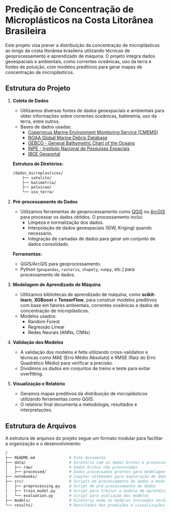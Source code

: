 # Predição de Concentração de Microplásticos na Costa Litorânea Brasileira

Este projeto visa prever a distribuição da concentração de microplásticos ao longo da costa litorânea brasileira utilizando técnicas de geoprocessamento e aprendizado de máquina. O projeto integra dados geoespaciais e ambientais, como correntes oceânicas, uso da terra e fontes de poluição, com modelos preditivos para gerar mapas de concentração de microplásticos.

## Estrutura do Projeto

1. **Coleta de Dados**
    - Utilizamos diversas fontes de dados geoespaciais e ambientais para obter informações sobre correntes oceânicas, batimetria, uso da terra, entre outros.
    - Bases de dados usadas:
      - [Copernicus Marine Environment Monitoring Service (CMEMS)](https://marine.copernicus.eu/)
      - [NOAA Global Marine Debris Database](https://marinedebris.noaa.gov/)
      - [GEBCO - General Bathymetric Chart of the Oceans](https://www.gebco.net/)
      - [INPE - Instituto Nacional de Pesquisas Espaciais](http://www.inpe.br/)
      - [IBGE Geoportal](https://www.ibge.gov.br/geociencias/)

    **Estrutura de Diretórios:**
    ```bash
    /dados_microplasticos/
        ├── satelite/
        ├── batimetria/
        ├── poluicao/
        └── uso_terra/
    ```

2. **Pré-processamento de Dados**
    - Utilizamos ferramentas de geoprocessamento como [QGIS](https://qgis.org/) ou [ArcGIS](https://www.esri.com/en-us/arcgis/about-arcgis/overview) para processar os dados obtidos. O processamento inclui:
      - Limpeza e normalização dos dados.
      - Interpolação de dados geoespaciais (IDW, Kriging) quando necessário.
      - Integração de camadas de dados para gerar um conjunto de dados consolidado.
    
    **Ferramentas:**
    - QGIS/ArcGIS para geoprocessamento.
    - Python (`geopandas`, `rasterio`, `shapely`, `numpy`, etc.) para processamento de dados.

3. **Modelagem de Aprendizado de Máquina**
    - Utilizamos bibliotecas de aprendizado de máquina, como **scikit-learn**, **XGBoost** e **TensorFlow**, para construir modelos preditivos com base em fatores ambientais, correntes oceânicas e dados de concentração de microplásticos.
    - Modelos usados:
      - Random Forest
      - Regressão Linear
      - Redes Neurais (ANNs, CNNs)

4. **Validação dos Modelos**
    - A validação dos modelos é feita utilizando cross-validation e técnicas como MAE (Erro Médio Absoluto) e RMSE (Raiz do Erro Quadrático Médio) para verificar a precisão.
    - Dividimos os dados em conjuntos de treino e teste para evitar overfitting.

5. **Visualização e Relatório**
    - Geramos mapas preditivos da distribuição de microplásticos utilizando ferramentas como QGIS.
    - O relatório final documenta a metodologia, resultados e interpretações.

## Estrutura de Arquivos

A estrutura de arquivos do projeto segue um formato modular para facilitar a organização e o desenvolvimento:

```bash
/
├── README.md               # Este documento
├── data/                   # Diretório com os dados brutos e processados
│   ├── raw/                # Dados brutos não processados
│   ├── processed/          # Dados processados prontos para modelagem
├── notebooks/              # Jupyter notebooks para exploração de dados e modelagem
├── src/                    # Scripts de processamento de dados e modelos
│   ├── preprocessing.py    # Script de pré-processamento de dados
│   ├── train_model.py      # Script para treinar o modelo de aprendizado de máquina
│   └── evaluation.py       # Script para avaliação dos modelos
├── models/                 # Diretório onde os modelos treinados serão armazenados
└── results/                # Resultados das predições e visualizações (mapas, gráficos)

